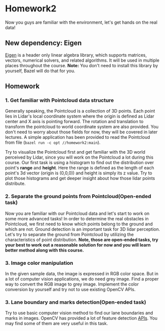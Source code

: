 # Homework2

Now you guys are familiar with the environment, let's get hands on the real data!

## New dependency: Eigen 
[Eigen](http://eigen.tuxfamily.org/index.php?title=Main_Page) is a header only linear algebra library, which supports matrices, vectors, numerical solvers, and related algorithms. It will be used in multiple places throughout the course. **Note:** You don't need to install this library by yourself, Bazel will do that for you.

## Homework

### 1. Get familiar with Pointcloud data structure
Generally speaking, the Pointcloud is a collection of 3D points. Each point lies in Lidar's local coordinate system where the origin is defined as Lidar center and X axis is pointing forward. The rotation and translation to transform the pointcloud to world coordinate system are also provided. You don't need to worry about those fields for now, they will be covered in later lectures. A simple application has been provided to read the Pointcloud from file (`bazel run -c opt //homework2:main`).

Try to visualize the Pointcloud first and get familiar with the 3D world perceived by Lidar, since you will work on the Pointcloud a lot during this course. Our first task is using a histogram to find out the distribution over point's **range** and **height**. Here the range is defined as the length of each point's 3d vector (origin is (0,0,0)) and height is simply its z value. Try to plot those histograms and get deeper insight about how those lidar points distribute.

### 2. Separate the ground points from Pointcloud(**Open-ended task**)
Now you are familiar with our Pointcloud data and let's start to work on some more advanced tasks! In order to determine the real obstacles in Pointcloud, we first need to know which points belong to the ground and which are not. Ground detection is an important task for 3D lidar perception. Let's try to separate the ground from Pointcloud by utilizing the characteristics of point distribution. 
**Note, those are open-ended tasks, try your best to work out a reasonable solution for now and you will learn better method along with this course.**

### 3. Image color manipulation
In the given sample data, the image is expressed in RGB color space. But in a lot of computer vision applications, we do need grey image. Find a proper way to convert the RGB image to grey image. Implement the color conversion by yourself and try not to use existing OpenCV APIs.

### 3. Lane boundary and marks detection(**Open-ended task**)
Try to use basic computer vision method to find our lane boundaries and marks in images. OpenCV has provided a lot of feature detection [APIs](https://docs.opencv.org/2.4/modules/imgproc/doc/feature_detection.html). You may find some of them are very useful in this task.



